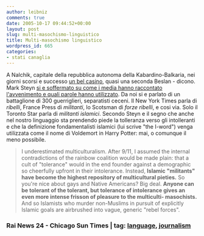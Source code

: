 ```yaml
---
author: leibniz
comments: true
date: 2005-10-17 09:44:52+00:00
layout: post
slug: multi-masochismo-linguistico
title: Multi-masochismo linguistico
wordpress_id: 665
categories:
- stati canaglia
---
```


A Nalchik, capitale della repubblica autonoma della Kabardino-Balkaria, nei giorni scorsi e successo [un bel casino](http://www.rainews24.it/Notizia.asp?NewsID=57276), quasi una seconda Beslan - dicono. Mark Steyn [si e soffermato su come i media hanno raccontato l'avvenimento e quali parole hanno utilizzato](http://www.suntimes.com/output/steyn/cst-edt-steyn16.html). Da noi si e parlato di un battaglione di 300 guerriglieri, separatisti ceceni. Il New York Times parla di _ribelli_, France Press di _militanti_, lo Scotsman di _forze ribelli_, e cosi via. Solo il Toronto Star parla di _militanti islamici_. Secondo Steyn e il segno che anche nel nostro linguaggio sta prendendo piede la tolleranza verso gli intolleranti e che la definizione fondamentalisti islamici (lui scrive "the I-word") venga utilizzata come il nome di Voldemort in Harry Potter: mai, o comunque il meno possibile.  
  

> I underestimated multiculturalism. After 9/11, I assumed the internal contradictions of the rainbow coalition would be made plain: that a cult of "tolerance" would in the end founder against a demographic so cheerfully upfront in their intolerance. Instead, **Islamic "militants" have become the highest repository of multicultural pieties.** So you're nice about gays and Native Americans? Big deal. **Anyone can be tolerant of the tolerant, but tolerance of intolerance gives an even more intense frisson of pleasure to the multiculti- masochists.** And so Islamists who murder non-Muslims in pursuit of explicitly Islamic goals are airbrushed into vague, generic "rebel forces".

 

### Rai News 24 - Chicago Sun Times | tag: [language](http://www.technorati.com/tags/language), [journalism](http://www.technorati.com/tags/journalism)
